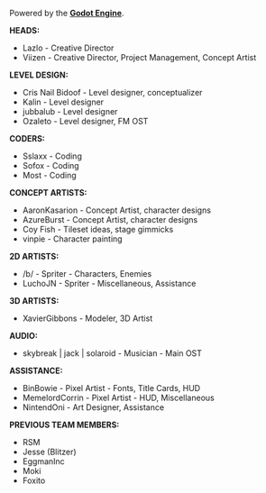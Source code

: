 Powered by the **[Godot Engine](https://godotengine.org/)**.

**HEADS:**
- Lazlo - Creative Director
- Viizen - Creative Director, Project Management, Concept Artist

**LEVEL DESIGN:**
- Cris Nail Bidoof - Level designer, conceptualizer
- Kalin - Level designer
- jubbalub - Level designer
- Ozaleto - Level designer, FM OST

**CODERS:**
- Sslaxx - Coding
- Sofox - Coding
- Most - Coding

**CONCEPT ARTISTS:**
- AaronKasarion - Concept Artist, character designs
- AzureBurst - Concept Artist, character designs
- Coy Fish - Tileset ideas, stage gimmicks
- vinpie - Character painting

**2D ARTISTS:**
- /b/ - Spriter - Characters, Enemies
- LuchoJN - Spriter - Miscellaneous, Assistance

**3D ARTISTS:**
- XavierGibbons  - Modeler, 3D Artist

**AUDIO:**
- skybreak | jack | solaroid - Musician - Main OST

**ASSISTANCE:**
- BinBowie - Pixel Artist - Fonts, Title Cards, HUD
- MemelordCorrin - Pixel Artist - HUD, Miscellaneous
- NintendOni - Art Designer, Assistance

**PREVIOUS TEAM MEMBERS:**
- RSM
- Jesse (Blitzer)
- EggmanInc
- Moki
- Foxito
